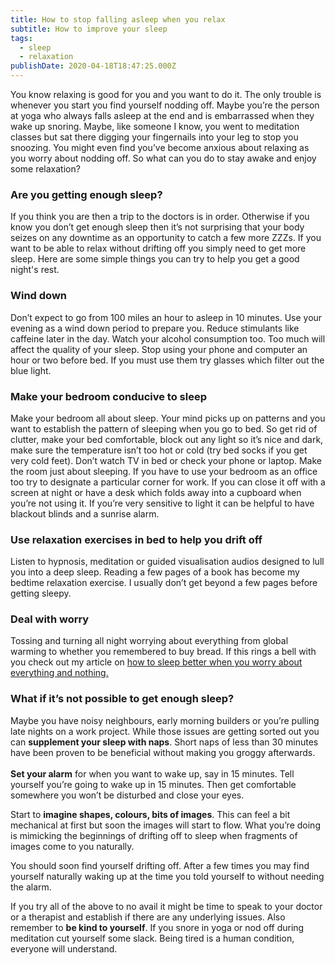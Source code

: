 ```yaml
---
title: How to stop falling asleep when you relax
subtitle: How to improve your sleep
tags:
  - sleep
  - relaxation
publishDate: 2020-04-18T18:47:25.000Z
---
```

You know relaxing is good for you and you want to do it. The only trouble is whenever you start you find yourself nodding off. Maybe you’re the person at yoga who always falls asleep at the end and is embarrassed when they wake up snoring. Maybe, like someone I know, you went to meditation classes but sat there digging your fingernails into your leg to stop you snoozing. You might even find you’ve become anxious about relaxing as you worry about nodding off. So what can you do to stay awake and enjoy some relaxation?

### Are you getting enough sleep?

If you think you are then a trip to the doctors is in order. Otherwise if you know you don’t get enough sleep then it’s not surprising that your body seizes on any downtime as an opportunity to catch a few more ZZZs. If you want to be able to relax without drifting off you simply need to get more sleep. Here are some simple things you can try to help you get a good night's rest.

### Wind down

Don’t expect to go from 100 miles an hour to asleep in 10 minutes. Use your evening as a wind down period to prepare you. Reduce stimulants like caffeine later in the day. Watch your alcohol consumption too. Too much will affect the quality of your sleep. Stop using your phone and computer an hour or two before bed. If you must use them try glasses which filter out the blue light.

### Make your bedroom conducive to sleep

Make your bedroom all about sleep. Your mind picks up on patterns and you want to establish the pattern of sleeping when you go to bed. So get rid of clutter, make your bed comfortable, block out any light so it’s nice and dark, make sure the temperature isn’t too hot or cold (try bed socks if you get very cold feet). Don’t watch TV in bed or check your phone or laptop. Make the room just about sleeping. If you have to use your bedroom as an office too try to designate a particular corner for work. If you can close it off with a screen at night or have a desk which folds away into a cupboard when you’re not using it. If you’re very sensitive to light it can be helpful to have blackout blinds and a sunrise alarm.

### Use relaxation exercises in bed to help you drift off

Listen to hypnosis, meditation or guided visualisation audios designed to lull you into a deep sleep. Reading a few pages of a book has become my bedtime relaxation exercise. I usually don’t get beyond a few pages before getting sleepy.

### Deal with worry

Tossing and turning all night worrying about everything from global warming to whether you remembered to buy bread. If this rings a bell with you check out my article on [how to sleep better when you worry about everything and nothing.](/blog/how-to-sleep-better-when-you-worry-about-everything-and-nothing/)

### What if it’s not possible to get enough sleep?

Maybe you have noisy neighbours, early morning builders or you’re pulling late nights on a work project. While those issues are getting sorted out you can **supplement your sleep with naps**. Short naps of less than 30 minutes have been proven to be beneficial without making you groggy afterwards. \
\
**Set your alarm** for when you want to wake up, say in 15 minutes. Tell yourself you’re going to wake up in 15 minutes. Then get comfortable somewhere you won’t be disturbed and close your eyes. 

Start to **imagine shapes, colours, bits of images**. This can feel a bit mechanical at first but soon the images will start to flow. What you’re doing is mimicking the beginnings of drifting off to sleep when fragments of images come to you naturally. 

You should soon find yourself drifting off. After a few times you may find yourself naturally waking up at the time you told yourself to without needing the alarm.

If you try all of the above to no avail it might be time to speak to your doctor or a therapist and establish if there are any underlying issues. Also remember to **be kind to yourself**. If you snore in yoga or nod off during meditation cut yourself some slack. Being tired is a human condition, everyone will understand.